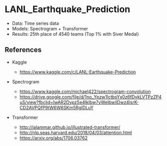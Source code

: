 # LANL_Earthquake_Prediction

* Data: Time series data 
* Models: Spectrogram + Transformer
* Results: 25th place of 4540 teams (Top 1% with Siver Medal)

## References
* Kaggle
  + https://www.kaggle.com/c/LANL-Earthquake-Prediction
  
* Spectrogram
  + https://www.kaggle.com/michael422/spectrogram-convolution
  + https://drive.google.com/file/d/1no_Ypzw1lctbsYx0z6fDvkLVTPzZP4uS/view?fbclid=IwAR2Dypz5e4Iklbw7yWeIbwilDwz4lsrK-CD2AVPQfP9tW6W6SKm5RgIDLuY
    
* Transformer
  + http://jalammar.github.io/illustrated-transformer/
  + http://nlp.seas.harvard.edu/2018/04/03/attention.html
  + https://arxiv.org/abs/1706.03762
